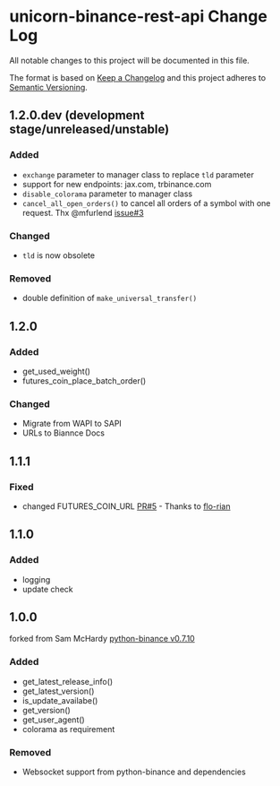 # unicorn-binance-rest-api Change Log

All notable changes to this project will be documented in this file.

The format is based on [Keep a Changelog](http://keepachangelog.com/) and this project adheres to 
[Semantic Versioning](http://semver.org/).

## 1.2.0.dev (development stage/unreleased/unstable)
### Added
- `exchange` parameter to manager class to replace `tld` parameter
- support for new endpoints: jax.com, trbinance.com 
- `disable_colorama` parameter to manager class
- `cancel_all_open_orders()` to cancel all orders of a symbol with one request. Thx @mfurlend 
[issue#3](https://github.com/oliver-zehentleitner/unicorn-binance-websocket-api/issues/3)
### Changed
- `tld` is now obsolete
### Removed
- double definition of `make_universal_transfer()`

## 1.2.0
### Added
- get_used_weight()
- futures_coin_place_batch_order() 
### Changed
- Migrate from WAPI to SAPI
- URLs to Biannce Docs

## 1.1.1
### Fixed
- changed FUTURES_COIN_URL [PR#5](https://github.com/oliver-zehentleitner/unicorn-binance-rest-api/pull/5) - 
Thanks to [flo-rian](https://github.com/flo-rian)

## 1.1.0
### Added
- logging
- update check

## 1.0.0
forked from Sam McHardy [python-binance v0.7.10](https://github.com/sammchardy/python-binance)
### Added
- get_latest_release_info()
- get_latest_version()
- is_update_availabe()
- get_version()
- get_user_agent()
- colorama as requirement
### Removed
- Websocket support from python-binance and dependencies
